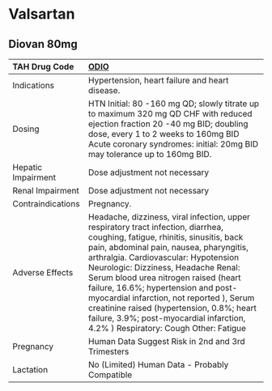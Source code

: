 # Valsartan

## Diovan 80mg

| TAH Drug Code      | [ODIO](https://www.tahsda.org.tw/drugs/hissearch.php?drug_code=ODIO)                                                                                                                                                                                                                                                                                                                                                                                                                                                  |
|:-------------------|:----------------------------------------------------------------------------------------------------------------------------------------------------------------------------------------------------------------------------------------------------------------------------------------------------------------------------------------------------------------------------------------------------------------------------------------------------------------------------------------------------------------------|
| Indications        | Hypertension, heart failure and heart disease.                                                                                                                                                                                                                                                                                                                                                                                                                                                                        |
| Dosing             | HTN Initial: 80 -160 mg QD; slowly titrate up to maximum 320 mg QD CHF with reduced ejection fraction 20 -40 mg BID; doubling dose, every 1 to 2 weeks to 160mg BID Acute coronary syndromes: initial: 20mg BID may tolerance up to 160mg BID.                                                                                                                                                                                                                                                                        |
| Hepatic Impairment | Dose adjustment not necessary                                                                                                                                                                                                                                                                                                                                                                                                                                                                                         |
| Renal Impairment   | Dose adjustment not necessary                                                                                                                                                                                                                                                                                                                                                                                                                                                                                         |
| Contraindications  | Pregnancy.                                                                                                                                                                                                                                                                                                                                                                                                                                                                                                            |
| Adverse Effects    | Headache, dizziness, viral infection, upper respiratory tract infection, diarrhea, coughing, fatigue, rhinitis, sinusitis, back pain, abdominal pain, nausea, pharyngitis, arthralgia. Cardiovascular: Hypotension Neurologic: Dizziness, Headache Renal: Serum blood urea nitrogen raised (heart failure, 16.6%; hypertension and post-myocardial infarction, not reported ), Serum creatinine raised (hypertension, 0.8%; heart failure, 3.9%; post-myocardial infarction, 4.2% ) Respiratory: Cough Other: Fatigue |
| Pregnancy          | Human Data Suggest Risk in 2nd and 3rd Trimesters                                                                                                                                                                                                                                                                                                                                                                                                                                                                     |
| Lactation          | No (Limited) Human Data - Probably Compatible                                                                                                                                                                                                                                                                                                                                                                                                                                                                         |

